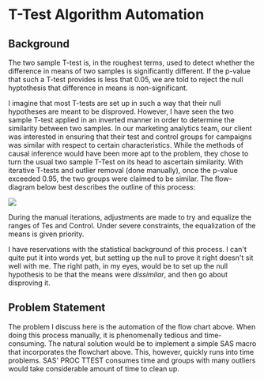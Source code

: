 # T-Test Algorithm Automation

## Background
The two sample T-test is, in the roughest terms, used to detect whether the difference in means of two samples is significantly different. If the p-value that such a T-test provides is less that 0.05, we are told to reject the null hyptothesis that difference in means is non-significant.

I imagine that most T-tests are set up in such a way that their null hypotheses are meant to be disproved. However, I have seen the two sample T-test applied in an inverted manner in order to determine the similarity between two samples. In our marketing analytics team, our client was interested in ensuring that their test and control groups for campaigns was similar with respect to certain characteristics. While the methods of causal inference would have been more apt to the problem, they chose to turn the usual two sample T-Test on its head to ascertain similarity. With iterative T-tests and outlier removal (done manually), once the p-value exceeded 0.95, the two groups were claimed to be similar. The flow-diagram below best describes the outline of this process:

![](https://s11.postimg.org/nv187sk8j/T_Test_Flow_Chart.png)

During the manual iterations, adjustments are made to try and equalize the ranges of Tes and Control. Under severe constraints, the equalization of the means is given priority.

I have reservations with the statistical background of this process. I can't quite put it into words yet, but setting up the null to prove it right doesn't sit well with me. The right path, in my eyes, would be to set up the null hypothesis to be that the means were _dissimilar_, and then go about disproving it. 

## Problem Statement

The problem I discuss here is the automation of the flow chart above. When doing this process manually, it is phenomenally tedious and time-consuming. The natural solution would be to implement a simple SAS macro that incorporates the flowchart above. This, however, quickly runs into time problems. SAS' PROC TTEST consumes time and groups with many outliers would take considerable amount of time to clean up.


